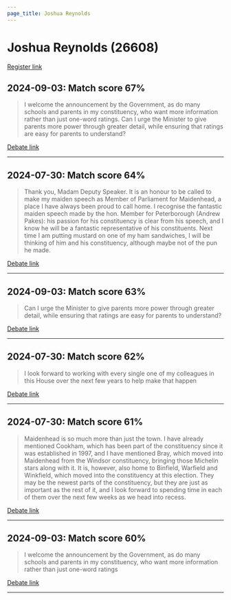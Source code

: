 ```yaml
---
page_title: Joshua Reynolds
---
```


# Joshua Reynolds  (26608)

[Register link](https://www.theyworkforyou.com/mp/26608/register)



## 2024-09-03: Match score 67%

>I welcome the announcement by the Government, as do many schools and parents in my constituency, who want more information rather than just one-word ratings. Can I urge the Minister to give parents more power through greater detail, while ensuring that ratings are easy for parents to understand?

[Debate link](https://www.theyworkforyou.com/debates/?id=2024-09-03c.175.3) 

---



## 2024-07-30: Match score 64%

>Thank you, Madam Deputy Speaker. It is an honour to be called to make my maiden speech as Member of Parliament for Maidenhead, a place I have always been proud to call home. I recognise the fantastic maiden speech made by the hon. Member for Peterborough (Andrew Pakes): his passion for his constituency is clear from his speech, and I know he will be a fantastic representative of his constituents. Next time I am putting mustard on one of my ham sandwiches, I will be thinking of him and his constituency, although maybe not of the pun he made.

[Debate link](https://www.theyworkforyou.com/debates/?id=2024-07-30c.1238.1) 

---



## 2024-09-03: Match score 63%

>Can I urge the Minister to give parents more power through greater detail, while ensuring that ratings are easy for parents to understand?

[Debate link](https://www.theyworkforyou.com/debates/?id=2024-09-03c.175.3) 

---



## 2024-07-30: Match score 62%

>I look forward to working with every single one of my colleagues in this House over the next few years to help make that happen

[Debate link](https://www.theyworkforyou.com/debates/?id=2024-07-30c.1238.1) 

---



## 2024-07-30: Match score 61%

>Maidenhead is so much more than just the town. I have already mentioned Cookham, which has been part of the constituency since it was established in 1997, and I have mentioned Bray, which moved into Maidenhead from the Windsor constituency, bringing those Michelin stars along with it. It is, however, also home to Binfield, Warfield and Winkfield, which moved into the constituency at this election. They may be the newest parts of the constituency, but they are just as important as the rest of it, and I look forward to spending time in each of them over the next few weeks as we head into recess.

[Debate link](https://www.theyworkforyou.com/debates/?id=2024-07-30c.1238.1) 

---



## 2024-09-03: Match score 60%

>I welcome the announcement by the Government, as do many schools and parents in my constituency, who want more information rather than just one-word ratings

[Debate link](https://www.theyworkforyou.com/debates/?id=2024-09-03c.175.3) 

---

